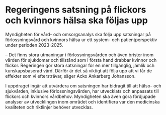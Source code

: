 # Regeringens satsning på flickors och kvinnors hälsa ska följas upp

Myndigheten för vård- och omsorgsanalys ska följa upp satsningar på förlossningsvård och kvinnors hälsa ur ett system- och patientperspektiv under perioden 2023-2025.

– Det finns stora utmaningar i förlossningsvården och även brister inom vården för sjukdomar och tillstånd som i första hand drabbar kvinnor och flickor. Regeringen gör stora satsningar för en mer tillgänglig, jämlik och kunskapsbaserad vård. Därför är det så viktigt att följa upp att vi får de effekter som vi eftersträvar, säger Acko Ankarberg Johansson.

I uppdraget ingår att utvärdera om satsningen har bidragit till att hälso- och sjukvården, inklusive förlossningsvården, har utvecklats och anpassats till flickors och kvinnors vårdbehov. Myndigheten ska även göra fördjupade analyser av utvecklingen inom området och identifiera var den medicinska kvaliteten och riktlinjer behöver utvecklas.
